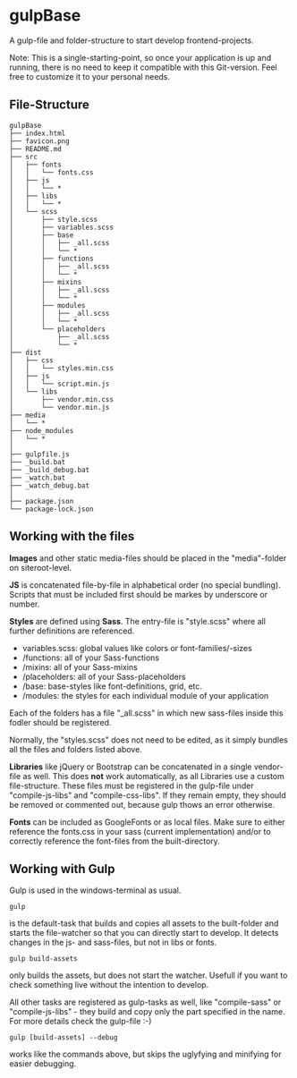 # gulpBase

A gulp-file and folder-structure to start develop frontend-projects.

Note: This is a single-starting-point, so once your application is up and running, there is no need to keep it compatible with this Git-version. Feel free to customize it to your personal needs.

## File-Structure

```
gulpBase
├── index.html
├── favicon.png
├── README.md
├── src
│   ├── fonts
│   │   └── fonts.css
│   ├── js
│   │   └── *
│   ├── libs
│   │   └── *
│   └── scss
│       ├── style.scss
│       ├── variables.scss
│       ├── base
│       │   ├── _all.scss
│       │   └── *
│       ├── functions
│       │   ├── _all.scss
│       │   └── *
│       ├── mixins
│       │   ├── _all.scss
│       │   └── *
│       ├── modules
│       │   ├── _all.scss
│       │   └── *
│       └── placeholders
│           ├── _all.scss
│           └── *
├── dist
│   ├── css
│   │   └── styles.min.css
│   ├── js
│   │   └── script.min.js
│   └── libs
│       ├── vendor.min.css
│       └── vendor.min.js
├── media
│   └── *
├── node_modules
│   └── *
│
├── gulpfile.js
├── _build.bat
├── _build_debug.bat
├── _watch.bat
├── _watch_debug.bat
│
├── package.json
└── package-lock.json
```

## Working with the files

**Images** and other static media-files should be placed in the "media"-folder on siteroot-level.

**JS** is concatenated file-by-file in alphabetical order (no special bundling). Scripts that must be included first should be markes by underscore or number.

**Styles** are defined using **Sass**. The entry-file is "style.scss" where all further definitions are referenced.

* variables.scss: global values like colors or font-families/-sizes
* /functions: all of your Sass-functions
* /mixins: all of your Sass-mixins
* /placeholders: all of your Sass-placeholders
* /base: base-styles like font-definitions, grid, etc.
* /modules: the styles for each individual module of your application

Each of the folders has a file "_all.scss" in which new sass-files inside this fodler should be registered.

Normally, the "styles.scss" does not need to be edited, as it simply bundles all the files and folders listed above.

**Libraries** like jQuery or Bootstrap can be concatenated in a single vendor-file as well. This does __not__ work automatically, as all Libraries use a custom file-structure. These files must be registered in the gulp-file under "compile-js-libs" and "compile-css-libs". If they remain empty, they should be removed or commented out, because gulp thows an error otherwise.

**Fonts** can be included as GoogleFonts or as local files. Make sure to either reference the fonts.css in your sass (current implementation) and/or to correctly reference the font-files from the built-directory.

## Working with Gulp

Gulp is used in the windows-terminal as usual.

```
gulp
```

is the default-task that builds and copies all assets to the built-folder and starts the file-watcher so that you can directly start to develop. It detects changes in the js- and sass-files, but not in libs or fonts.


```
gulp build-assets
```

only builds the assets, but does not start the watcher. Usefull if you want to check something live without the intention to develop.

All other tasks are registered as gulp-tasks as well, like "compile-sass" or "compile-js-libs" - they build and copy only the part specified in the name. For more details check the gulp-file :-)

```
gulp [build-assets] --debug
```

works like the commands above, but skips the uglyfying and minifying for easier debugging.